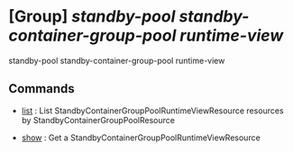 # [Group] _standby-pool standby-container-group-pool runtime-view_

standby-pool standby-container-group-pool runtime-view

## Commands

- [list](/Commands/standby-pool/standby-container-group-pool/runtime-view/_list.md)
: List StandbyContainerGroupPoolRuntimeViewResource resources by StandbyContainerGroupPoolResource

- [show](/Commands/standby-pool/standby-container-group-pool/runtime-view/_show.md)
: Get a StandbyContainerGroupPoolRuntimeViewResource
